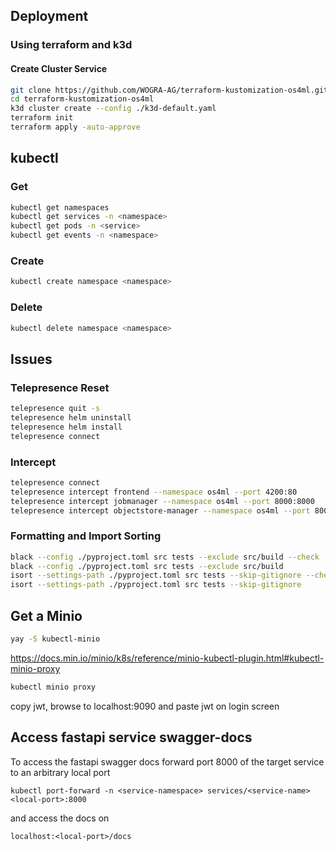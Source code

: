 ## Deployment
### Using terraform and k3d
#### Create Cluster Service
```sh
git clone https://github.com/WOGRA-AG/terraform-kustomization-os4ml.git
cd terraform-kustomization-os4ml
k3d cluster create --config ./k3d-default.yaml
terraform init
terraform apply -auto-approve
```

## kubectl
### Get
```sh
kubectl get namespaces
kubectl get services -n <namespace>
kubectl get pods -n <service>
kubectl get events -n <namespace> 
```
### Create
```sh
kubectl create namespace <namespace>
```
### Delete
```sh
kubectl delete namespace <namespace>
```
 
## Issues
### Telepresence Reset
```sh
telepresence quit -s
telepresence helm uninstall
telepresence helm install
telepresence connect
```

### Intercept
```sh
telepresence connect
telepresence intercept frontend --namespace os4ml --port 4200:80
telepresence intercept jobmanager --namespace os4ml --port 8000:8000
telepresence intercept objectstore-manager --namespace os4ml --port 8001:8000
```

### Formatting and Import Sorting
```sh
black --config ./pyproject.toml src tests --exclude src/build --check 
black --config ./pyproject.toml src tests --exclude src/build
isort --settings-path ./pyproject.toml src tests --skip-gitignore --check-only
isort --settings-path ./pyproject.toml src tests --skip-gitignore
```

## Get a Minio
```bash
yay -S kubectl-minio
```
https://docs.min.io/minio/k8s/reference/minio-kubectl-plugin.html#kubectl-minio-proxy

```bash
kubectl minio proxy
```
copy jwt, browse to localhost:9090 and paste jwt on login screen

## Access fastapi service swagger-docs

To access the fastapi swagger docs forward port 8000 of the target service to an arbitrary local port

`kubectl port-forward -n <service-namespace> services/<service-name> <local-port>:8000`

and access the docs on

`localhost:<local-port>/docs`
